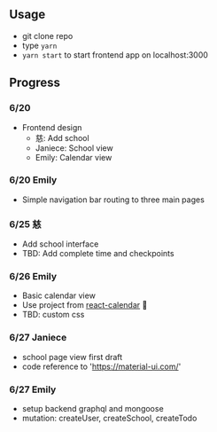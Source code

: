 ## Usage
- git clone repo
- type `yarn`
- `yarn start` to start frontend app on localhost:3000

## Progress

### 6/20
- Frontend design
  - 慈: Add school
  - Janiece: School view
  - Emily: Calendar view

### 6/20 Emily
- Simple navigation bar routing to three main pages

### 6/25 慈
- Add school interface
- TBD: Add complete time and checkpoints

### 6/26 Emily
- Basic calendar view
- Use project from [react-calendar](https://github.com/zackify/react-calendar) :pray:
- TBD: custom css

### 6/27 Janiece
- school page view first draft
- code reference to 'https://material-ui.com/'

### 6/27 Emily
- setup backend graphql and mongoose
- mutation: createUser, createSchool, createTodo
